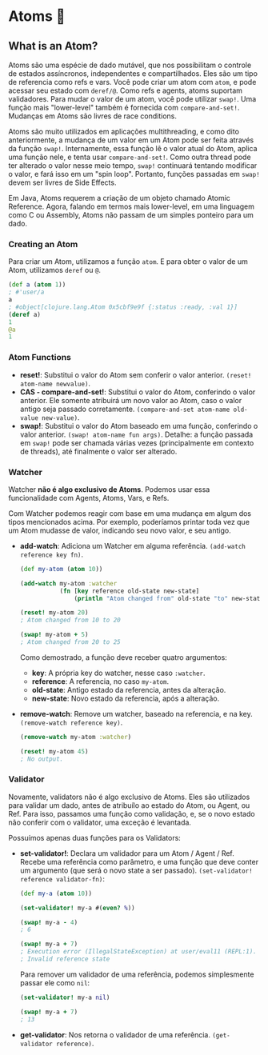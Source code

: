 # Atoms :green_apple:

## What is an Atom?

Atoms são uma espécie de dado mutável, que nos possibilitam o controle de estados assíncronos, independentes e compartilhados. Eles são um tipo de referencia como refs e vars. Você pode criar um atom com `atom`, e pode acessar seu estado com `deref/@`. Como refs e agents, atoms suportam validadores. Para mudar o valor de um atom, você pode utilizar `swap!`. Uma função mais "lower-level" também é fornecida com `compare-and-set!`. Mudanças em Atoms são livres de race conditions.

Atoms são muito utilizados em aplicações multithreading, e como dito anteriormente, a mudança de um valor em um Atom pode ser feita através da função `swap!`. Internamente, essa função lê o valor atual do Atom, aplica uma função nele, e tenta usar `compare-and-set!`. Como outra thread pode ter alterado o valor nesse meio tempo, `swap!` continuará tentando modificar o valor, e fará isso em um "spin loop". Portanto, funções passadas em `swap!` devem ser livres de Side Effects.

Em Java, Atoms requerem a criação de um objeto chamado Atomic Reference. Agora, falando em termos mais lower-level, em uma linguagem como C ou Assembly, Atoms não passam de um simples ponteiro para um dado.



### Creating an Atom

Para criar um Atom, utilizamos a função `atom`. E para obter o valor de um Atom, utilizamos `deref` ou `@`.

```clojure
(def a (atom 1))
; #'user/a
a
; #object[clojure.lang.Atom 0x5cbf9e9f {:status :ready, :val 1}]
(deref a)
1
@a
1
```



### Atom Functions

* **reset!**: Substitui o valor do Atom sem conferir o valor anterior. `(reset! atom-name newvalue)`.
* **CAS - compare-and-set!**: Substitui o valor do Atom, conferindo o valor anterior. Ele somente atribuirá um novo valor ao Atom, caso o valor antigo seja passado corretamente. `(compare-and-set atom-name old-value new-value)`.
* **swap!**: Substitui o valor do Atom baseado em uma função, conferindo o valor anterior. `(swap! atom-name fun args)`. Detalhe: a função passada em `swap!` pode ser chamada várias vezes (principalmente em contexto de threads), até finalmente o valor ser alterado.



### Watcher

Watcher **não é algo exclusivo de Atoms**. Podemos usar essa funcionalidade com Agents, Atoms, Vars, e Refs.

Com Watcher podemos reagir com base em uma mudança em algum dos tipos mencionados acima. Por exemplo, poderíamos printar toda vez que um Atom mudasse de valor, indicando seu novo valor, e seu antigo.

* **add-watch**: Adiciona um Watcher em alguma referência. `(add-watch reference key fn)`.

  ```clojure
  (def my-atom (atom 10))
  
  (add-watch my-atom :watcher
             (fn [key reference old-state new-state]
                 (println "Atom changed from" old-state "to" new-state)))
  
  (reset! my-atom 20)
  ; Atom changed from 10 to 20
  
  (swap! my-atom + 5)
  ; Atom changed from 20 to 25
  ```

  Como demostrado, a função deve receber quatro argumentos:

  * **key**: A própria key do watcher, nesse caso `:watcher`.
  * **reference**: A referencia, no caso `my-atom`.
  * **old-state**: Antigo estado da referencia, antes da alteração.
  * **new-state**: Novo estado da referencia, após a alteração.

* **remove-watch**: Remove um watcher, baseado na referencia, e na key. `(remove-watch reference key)`.

  ```clojure
  (remove-watch my-atom :watcher)
  
  (reset! my-atom 45)
  ; No output.
  ```

  

### Validator

Novamente, validators não é algo exclusivo de Atoms. Eles são utilizados para validar um dado, antes de atribuílo ao estado do Atom, ou Agent, ou Ref.  Para isso, passamos uma função como validação, e, se o novo estado não conferir com o validator, uma exceção é levantada.

Possuímos apenas duas funções para os Validators:

* **set-validator!**: Declara um validador para um Atom / Agent / Ref. Recebe uma referência como parâmetro, e uma função que deve conter um argumento (que será o novo state a ser passado). `(set-validator! reference validator-fn)`:

  ```clojure
  (def my-a (atom 10))
  
  (set-validator! my-a #(even? %))
  
  (swap! my-a - 4)
  ; 6
  
  (swap! my-a + 7)
  ; Execution error (IllegalStateException) at user/eval11 (REPL:1).
  ; Invalid reference state
  ```

  Para remover um validador de uma referência, podemos simplesmente passar ele como `nil`:

  ```clojure
  (set-validator! my-a nil)
  
  (swap! my-a + 7)
  ; 13

* **get-validator**: Nos retorna o validador de uma referência. `(get-validator reference)`.
